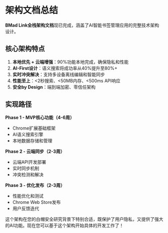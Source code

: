 # 架构文档总结

**BMad Link全栈架构文档**现已完成，涵盖了AI智能书签管理应用的完整技术架构设计。

## 核心架构特点

1. **本地优先 + 云端增强**：90%功能本地完成，确保隐私和性能
2. **AI-First设计**：语义搜索将成功率从40%提升至80%+
3. **实时冲突解决**：支持多设备离线编辑和智能同步
4. **性能至上**：<2秒搜索、<50MB内存、<500ms API响应
5. **安全by Design**：端到端加密、零信任架构

## 实现路径

**Phase 1 - MVP核心功能（4-6周）**
- Chrome扩展基础框架
- AI语义搜索引擎
- 本地数据存储和管理

**Phase 2 - 云端同步（2-3周）**
- 云端API开发部署
- 实时同步机制
- 冲突检测和解决

**Phase 3 - 优化发布（2-3周）**
- 性能优化和测试
- Chrome Web Store发布
- 用户反馈迭代

这个架构在您的白帽安全研究背景下特别合适，既保护了用户隐私，又提供了强大的AI功能。现在您可以基于这个架构开始具体的开发工作了！